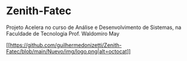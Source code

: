 # Zenith-Fatec
Projeto Acelera no curso de Análise e Desenvolvimento de Sistemas, na Faculdade de Tecnologia Prof. Waldomiro May

[[https://github.com/guilhermedonizetti/Zenith-Fatec/blob/main/Nuevo/img/logo.png|alt=octocat]]
